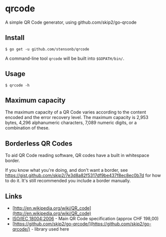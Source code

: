 # qrcode #

A simple QR Code generator, using github.com/skip2/go-qrcode

## Install

```
$ go get -u github.com/stensonb/qrcode
```

A command-line tool `qrcode` will be built into `$GOPATH/bin/`.

## Usage

```
$ qrcode -h
```

## Maximum capacity
The maximum capacity of a QR Code varies according to the content encoded and the error recovery level. The maximum capacity is 2,953 bytes, 4,296 alphanumeric characters, 7,089 numeric digits, or a combination of these.

## Borderless QR Codes

To aid QR Code reading software, QR codes have a built in whitespace border.

If you know what you're doing, and don't want a border, see https://gist.github.com/skip2/7e3d8a82f5317df9be437f8ec8ec0b7d for how to do it. It's still recommended you include a border manually.

## Links

- [http://en.wikipedia.org/wiki/QR_code](http://en.wikipedia.org/wiki/QR_code)
- [ISO/IEC 18004:2006](http://www.iso.org/iso/catalogue_detail.htm?csnumber=43655) - Main QR Code specification (approx CHF 198,00)<br>
- [https://github.com/skip2/go-qrcode/](https://github.com/skip2/go-qrcode/) - library used here
